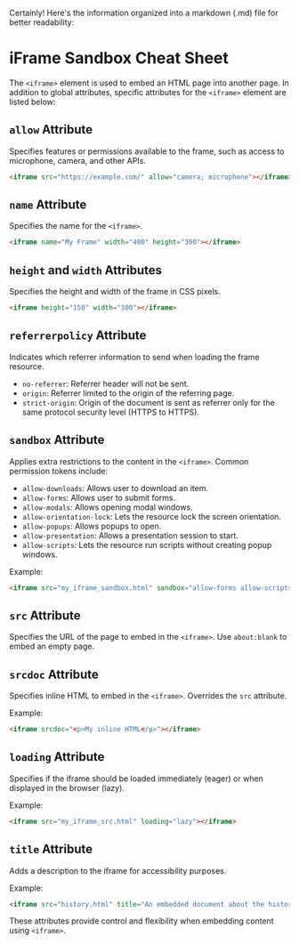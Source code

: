 Certainly! Here's the information organized into a markdown (.md) file for better readability:

# iFrame Sandbox Cheat Sheet

The `<iframe>` element is used to embed an HTML page into another page. In addition to global attributes, specific attributes for the `<iframe>` element are listed below:

## `allow` Attribute

Specifies features or permissions available to the frame, such as access to microphone, camera, and other APIs.

```html
<iframe src="https://example.com/" allow="camera; microphone"></iframe>
```

## `name` Attribute

Specifies the name for the `<iframe>`.

```html
<iframe name="My Frame" width="400" height="300"></iframe>
```

## `height` and `width` Attributes

Specifies the height and width of the frame in CSS pixels.

```html
<iframe height="150" width="300"></iframe>
```

## `referrerpolicy` Attribute

Indicates which referrer information to send when loading the frame resource.

- `no-referrer`: Referrer header will not be sent.
- `origin`: Referrer limited to the origin of the referring page.
- `strict-origin`: Origin of the document is sent as referrer only for the same protocol security level (HTTPS to HTTPS).

## `sandbox` Attribute

Applies extra restrictions to the content in the `<iframe>`. Common permission tokens include:

- `allow-downloads`: Allows user to download an item.
- `allow-forms`: Allows user to submit forms.
- `allow-modals`: Allows opening modal windows.
- `allow-orientation-lock`: Lets the resource lock the screen orientation.
- `allow-popups`: Allows popups to open.
- `allow-presentation`: Allows a presentation session to start.
- `allow-scripts`: Lets the resource run scripts without creating popup windows.

Example:

```html
<iframe src="my_iframe_sandbox.html" sandbox="allow-forms allow-scripts"></iframe>
```

## `src` Attribute

Specifies the URL of the page to embed in the `<iframe>`. Use `about:blank` to embed an empty page.

## `srcdoc` Attribute

Specifies inline HTML to embed in the `<iframe>`. Overrides the `src` attribute.

Example:

```html
<iframe srcdoc="<p>My inline HTML</p>"></iframe>
```

## `loading` Attribute

Specifies if the iframe should be loaded immediately (eager) or when displayed in the browser (lazy).

Example:

```html
<iframe src="my_iframe_src.html" loading="lazy"></iframe>
```

## `title` Attribute

Adds a description to the iframe for accessibility purposes.

Example:

```html
<iframe src="history.html" title="An embedded document about the history of my family"></iframe>
```

These attributes provide control and flexibility when embedding content using `<iframe>`.

